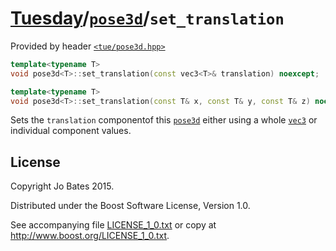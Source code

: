 [Tuesday](../../../README.md)/[`pose3d`](../../headers/pose3d.md)/`set_translation`
===================================================================================
Provided by header [`<tue/pose3d.hpp>`](../../headers/pose3d.md)

```c++
template<typename T>
void pose3d<T>::set_translation(const vec3<T>& translation) noexcept;

template<typename T>
void pose3d<T>::set_translation(const T& x, const T& y, const T& z) noexcept;
```

Sets the `translation` componentof this [`pose3d`](../../headers/pose3d.md)
either using a whole [`vec3`](../../headers/vec.md) or individual component
values.

License
-------
Copyright Jo Bates 2015.

Distributed under the Boost Software License, Version 1.0.

See accompanying file [LICENSE_1_0.txt](../../../LICENSE_1_0.txt) or copy at
http://www.boost.org/LICENSE_1_0.txt.
